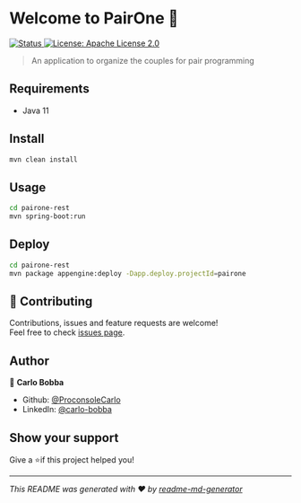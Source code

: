 # Welcome to PairOne 👋

<a href="#">
    <img alt="Status" src="https://img.shields.io/badge/status-✅ Active-brightgreen.svg" />
</a>
<a href="./LICENSE" target="_blank">
    <img alt="License: Apache License 2.0" src="https://img.shields.io/badge/License-Apache%20License%20v2.0-yellow.svg" />
</a>

> An application to organize the couples for pair programming

## Requirements

- Java 11

## Install

```sh
mvn clean install
```

## Usage

```sh
cd pairone-rest
mvn spring-boot:run
```

## Deploy

```sh
cd pairone-rest
mvn package appengine:deploy -Dapp.deploy.projectId=pairone
```

## 🤝 Contributing

Contributions, issues and feature requests are welcome!<br />Feel free to
check [issues page](https://github.com/ProconsoleCarlo/pairone/issues).

## Author

👤 **Carlo Bobba**

* Github: [@ProconsoleCarlo](https://github.com/ProconsoleCarlo)
* LinkedIn: [@carlo-bobba](https://linkedin.com/in/carlo-bobba)

## Show your support

Give a ⭐️if this project helped you!

***
_This README was generated with ❤️ by [readme-md-generator](https://github.com/kefranabg/readme-md-generator)_